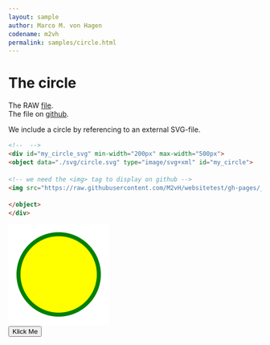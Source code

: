 ```yaml
---
layout: sample
author: Marco M. von Hagen
codename: m2vh
permalink: samples/circle.html
---
```


# The circle

The RAW [file](https://raw.githubusercontent.com/M2vH/websitetest/gh-pages/_samples/svg/circle.svg).  
The file on [github](https://github.com/M2vH/websitetest/blob/gh-pages/_samples/svg/circle.svg).

We include a circle by referencing to an external SVG-file.

```html
<!--  -->
<div id="my_circle_svg" min-width="200px" max-width="500px">
<object data="./svg/circle.svg" type="image/svg+xml" id="my_circle">

<!-- we need the <img> tag to display on github -->
<img src="https://raw.githubusercontent.com/M2vH/websitetest/gh-pages/_samples/svg/circle.svg?sanitize=true">

</object>
</div>

```


<div id="my_circle" min-width="200px" max-width="500px">
<object data="./svg/circle.svg" type="image/svg+xml" id="my_circle_svg">

<!-- we need the <img> tag to display on github -->
<img src="https://raw.githubusercontent.com/M2vH/websitetest/gh-pages/_samples/svg/circle.svg?sanitize=true">

</object>
</div>
<div id="my_button">
<button name="circle_button" onclick="myCircleFunction()">Klick Me</button>
</div>

<div id="my_circle_script">
  <script>
  function myCircleFunction() {
      var x = document.getElementById("my_circle_svg");
      if (x.style.width === "100%") {
        x.style.width = "50%";
    } else {
        x.style.width = "100%";
    }
    
    }
</script>
  </div>

